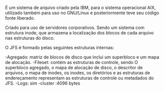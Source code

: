 É um sistema de arquivo criado pela IBM, para o sistema operacional AIX, utilizado também para uso no GNU/Linux e posteriormente teve seu código fonte liberado.

Criado para uso de servidores corporativos. Sendo um sistema com estrutura inode, que armazena a localização dos blocos de cada arquivo nas estruturas do disco.

O JFS é formado pelas seguintes estruturas internas:

-Agregado: matriz de blocos de disco que inclui um superbloco e um mapa de alocação.
-Fileset: contém as estruturas de controle, sendo O superbloco agregado, o mapa de alocação de disco, o descritor de arquivos, o mapa de inodes, os inodes, os diretórios e as estruturas de endereçamento representam as estruturas de controle ou metadados do JFS.
-Logs: sim
-cluster :4096 bytes


